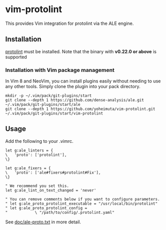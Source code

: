 # vim-protolint

This provides Vim integration for protolint via the ALE engine.

## Installation

[protolint](https://github.com/yoheimuta/protolint) must be installed.
Note that the binary with **v0.22.0 or above** is supported

### Installation with Vim package management

In Vim 8 and NeoVim, you can install plugins easily without needing to use any
other tools. Simply clone the plugin into your pack directory.

```
mkdir -p ~/.vim/pack/git-plugins/start
git clone --depth 1 https://github.com/dense-analysis/ale.git ~/.vim/pack/git-plugins/start/ale
git clone --depth 1 https://github.com/yoheimuta/vim-protolint.git ~/.vim/pack/git-plugins/start/vim-protolint
```

## Usage

Add the following to your .vimrc.

```vim
let g:ale_linters = {
\   'proto': ['protolint'],
\}

let g:ale_fixers = {
\   'proto': ['ale#fixers#protolint#Fix'],
\}

" We recommend you set this.
let g:ale_lint_on_text_changed = 'never'

" You can remove comments below if you want to configure parameters.
" let g:ale_proto_protolint_executable = "/usr/local/bin/protolint"
" let g:ale_proto_protolint_config =
"            \ "/path/to/config/.protolint.yaml"

```

See [doc/ale-proto.txt](doc/ale-proto.txt) in more detail.
